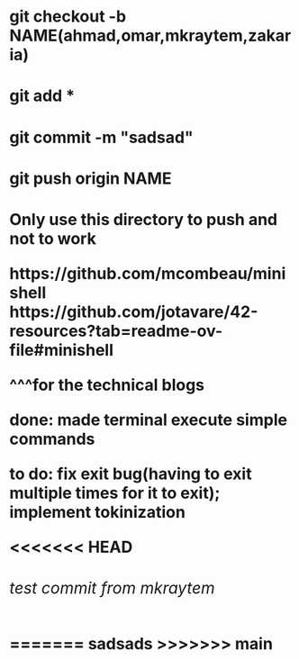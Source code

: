 <h1>git checkout -b NAME(ahmad,omar,mkraytem,zakaria)
<h1>git add *
<h1>git commit -m "sadsad"
<h1>git push origin NAME
<h1>Only use this directory to push and not to work<h1\>
<p>
https://github.com/mcombeau/minishell
https://github.com/jotavare/42-resources?tab=readme-ov-file#minishell
</p>
^^^for the technical blogs

done:
made terminal execute simple commands

to do:
fix exit bug(having to exit multiple times for it to exit);
implement tokinization
<p/>
<<<<<<< HEAD
<h6>test commit from mkraytem</h6>
=======
sadsads
>>>>>>> main
